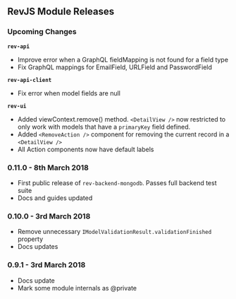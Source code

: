 
## RevJS Module Releases

### Upcoming Changes

**`rev-api`**

* Improve error when a GraphQL fieldMapping is not found for a field type
* Fix GraphQL mappings for EmailField, URLField and PasswordField

**`rev-api-client`**

* Fix error when model fields are null

**`rev-ui`**

* Added viewContext.remove() method. `<DetailView />` now restricted to only work with
  models that have a `primaryKey` field defined.
* Added `<RemoveAction />` component for removing the current record in a `<DetailView />`
* All Action components now have default labels

### 0.11.0 - 8th March 2018

* First public release of `rev-backend-mongodb`. Passes full backend test suite
* Docs and guides updated

### 0.10.0 - 3rd March 2018

* Remove unnecessary `IModelValidationResult.validationFinished` property
* Docs updates

### 0.9.1 - 3rd March 2018

* Docs update
* Mark some module internals as @private
